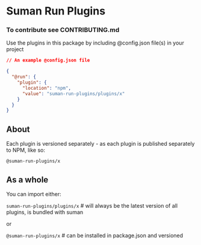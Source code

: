 
# Suman Run Plugins

### To contribute see CONTRIBUTING.md

Use the plugins in this package by including @config.json file(s) in your project

```json
// An example @config.json file

{
  "@run": {
    "plugin": {
      "location": "npm",
      "value": "suman-run-plugins/plugins/x"
    }
  }
}
```

## About

Each plugin is versioned separately - as each plugin is published separately to NPM, like so:

`@suman-run-plugins/x`


## As a whole

You can import either:

`suman-run-plugins/plugins/x`    # will always be the latest version of all plugins, is bundled with suman

or

`@suman-run-plugins/x`           # can be installed in package.json and versioned
